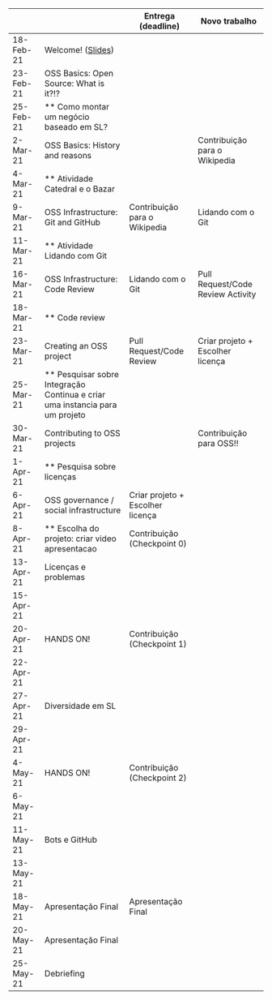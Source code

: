 
|           |                                                                                |     Entrega (deadline)               |     Novo trabalho                     |
|-----------|--------------------------------------------------------------------------------|--------------------------------------|---------------------------------------|
| 18-Feb-21 |     Welcome! ([Slides](notes/Lecture_01.pdf))                                                                   |                                      |                                      |
| 23-Feb-21 |     OSS Basics: Open Source: What is it?!?                                     |                                      |                                       | 
| 25-Feb-21 | ** Como montar um negócio baseado em SL?                                       |                                      |                                       |
| 2-Mar-21  |     OSS Basics: History and reasons                                            |                                      | Contribuição para o Wikipedia         |
| 4-Mar-21  | ** Atividade Catedral e o Bazar                                                |                                      |                                       |
| 9-Mar-21  |     OSS Infrastructure: Git and GitHub                                         | Contribuição para o Wikipedia        | Lidando com o Git                     |
| 11-Mar-21 | ** Atividade Lidando com Git                                                   |                                      |                                       |
| 16-Mar-21 |     OSS Infrastructure: Code Review                                            |Lidando com o Git                     |     Pull Request/Code Review Activity |
| 18-Mar-21 | ** Code review                                                                 |                                      |                                       |
| 23-Mar-21 |     Creating an OSS project                                                    |     Pull Request/Code Review         | Criar projeto + Escolher licença      |
| 25-Mar-21 | ** Pesquisar sobre   Integração Continua e criar uma instancia para um projeto |                                      |                                       |
| 30-Mar-21 | Contributing to OSS projects                                                   |                                      |     Contribuição para OSS!!           |
| 1-Apr-21  | ** Pesquisa sobre licenças                                                     |                                      |                                       |
| 6-Apr-21  | OSS governance / social infrastructure                                         |     Criar projeto + Escolher licença |                                       |
| 8-Apr-21  | ** Escolha do projeto: criar video apresentacao                                | Contribuição (Checkpoint 0)          |                                       |
| 13-Apr-21 | Licenças e problemas                                                           |                                      |                                       |
| 15-Apr-21 |                                                                                |                                      |                                       |
| 20-Apr-21 |   HANDS ON!                                                                    | Contribuição (Checkpoint 1)          |                                       |
| 22-Apr-21 |                                                                                |                                      |                                       |
| 27-Apr-21 | Diversidade em SL                                                              |                                      |                                       |
| 29-Apr-21 |                                                                                |                                      |                                       |
| 4-May-21  |     HANDS ON!                                                                                         | Contribuição (Checkpoint 2)          |                                       |
| 6-May-21  |                                                                                |                                      |                                       |
| 11-May-21 |     Bots e GitHub                                                            |                                      |                                       |
| 13-May-21 |                                                                                |                                      |                                       |
| 18-May-21 |     Apresentação Final                                                         |     Apresentação Final               |                                       |
| 20-May-21 |     Apresentação Final                                                         |                                      |                                       |
| 25-May-21 |     Debriefing                                                                 |                                      |                                       |
